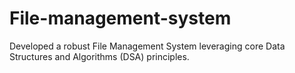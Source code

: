 # File-management-system
Developed a robust File Management System leveraging core Data Structures and Algorithms (DSA) principles.
